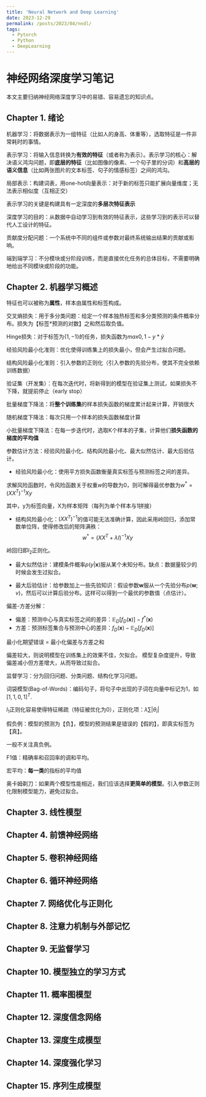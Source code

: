 ```yaml
---
title: 'Neural Network and Deep Learning'
date: 2023-12-29
permalink: /posts/2023/04/nndl/
tags:
  - Pytorch
  - Python
  - DeepLearning
---
```


# 神经网络深度学习笔记

本文主要归纳神经网络深度学习中的易错、容易遗忘的知识点。

## Chapter 1. 绪论

机器学习：将数据表示为一组特征（比如人的身高、体重等），选取特征是一件非常耗时的事情。

表示学习：将输入信息转换为**有效的特征**（或者称为表示）。表示学习的核心：解决语义鸿沟问题，即**底层的特征**（比如图像的像素、一个句子里的分词）和**高层的语义信息**（比如两张图片的文本标签、句子的情感标签）之间的鸿沟。

局部表示：构建词表，用one-hot向量表示：对于新的标签只能扩展向量维度；无法表示相似度（互相正交）

表示学习的关键是构建具有一定深度的**多层次特征表示**

深度学习的目的：从数据中自动学习到有效的特征表示，这些学习到的表示可以替代人工设计的特征。

贡献度分配问题：一个系统中不同的组件或参数对最终系统输出结果的贡献或影响。

端到端学习：不分模块或分阶段训练，而是直接优化任务的总体目标，不需要明确地给出不同模块或阶段的功能。


## Chapter 2. 机器学习概述

特征也可以被称为**属性**，样本由属性和标签构成。

交叉熵损失：用于多分类问题：给定一个样本独热标签和多分类预测的条件概率分布。损失为【标签*预测的对数】之和然后取负值。

Hinge损失：对于标签为$\{1, -1\}$的任务，损失函数为$max{0, 1-y*\hat{y}}$

经验风险最小化准则：优化使得训练集上的损失最小，但会产生过拟合问题。

结构风险最小化准则：引入参数的正则化（引入参数的先验分布，使其不完全依赖训练数据）

验证集（开发集）：在每次迭代时，将新得到的模型在验证集上测试，如果损失不下降，就提前停止（early stop）

批量梯度下降法：将**整个训练集**的样本损失函数的梯度累计起来计算，开销很大

随机梯度下降法：每次只用一个样本的损失函数梯度计算

小批量梯度下降法：在每一步迭代时，选取K个样本的子集，计算他们**损失函数的梯度的平均值**

参数估计方法：经验风险最小化、结构风险最小化、最大似然估计、最大后验估计。

- 经验风险最小化：使用平方损失函数衡量真实标签与预测标签之间的差异。

求解风险函数时，令风险函数关于权重$w$的导数为0，则可解得最优参数为$w^* = (XX^T)^{-1}Xy$

其中，y为标签向量，X为样本矩阵（每列为单个样本与1拼接）

- 结构风险最小化：$(XX^T)^{-1}$的值可能无法准确计算，因此采用岭回归，添加常数单位阵，使得修改后的矩阵满秩：
$$
w^* = (XX^T + \lambda I)^{-1} Xy
$$

岭回归即$l_2$正则化。

- 最大似然估计：建模条件概率$p(y|\mathbf{x})$服从某个未知分布。缺点：数据量较少的时候会发生过拟合。

- 最大后验估计：给参数加上一些先验知识：假设参数$\mathbf{w}$服从一个先验分布$p(\mathbf{w}; v)$，然后可以计算后验分布。这样可以得到一个最优的参数值（点估计）。

偏差-方差分解：
- 偏差：预测中心与真实标签之间的差异：$\mathbb{E}_{D}[f_{D}(\mathbf{x})] - f^*(\mathbf{x})$
- 方差：预测标签集合与预测中心的差异：$f_{D}(\mathbf{x}) - \mathbb{E}_{D}[f_{D}(\mathbf{x})]$

最小化期望错误 = 最小化偏差与方差之和

偏差较大，则说明模型在训练集上的效果不佳，欠拟合。
模型复杂度提升，导致偏差减小但方差增大，从而导致过拟合。

监督学习：分为回归问题、分类问题、结构化学习问题。

词袋模型(Bag-of-Words)：编码句子，将句子中出现的子词在向量中标记为1，如$[1, 1, 0, 1]^T$.

$l_1$正则化容易使得特征稀疏（特征被优化为0），正则化项：$\lambda \sum |\theta_i|$

假负例：模型的预测为【负】，模型的预测结果是错误的【假的】，即真实标签为【真】。

一般不关注真负例。

F1值：精确率和召回率的调和平均。

宏平均：**每一类**的指标的平均值

奥卡姆剃刀：如果两个模型性能相近，我们应该选择**更简单的模型**。引入参数正则化限制模型能力，避免过拟合。

## Chapter 3. 线性模型





## Chapter 4. 前馈神经网络

## Chapter 5. 卷积神经网络

## Chapter 6. 循环神经网络

## Chapter 7. 网络优化与正则化

## Chapter 8. 注意力机制与外部记忆

## Chapter 9. 无监督学习

## Chapter 10. 模型独立的学习方式

## Chapter 11. 概率图模型

## Chapter 12. 深度信念网络

## Chapter 13. 深度生成模型

## Chapter 14. 深度强化学习

## Chapter 15. 序列生成模型

